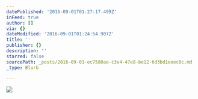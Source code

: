 ```yaml
---
datePublished: '2016-09-01T01:27:17.499Z'
inFeed: true
author: []
via: {}
dateModified: '2016-09-01T01:24:54.907Z'
title: ''
publisher: {}
description: ''
starred: false
sourcePath: _posts/2016-09-01-ec7580ae-c3e4-47e8-be12-6d3bd1eeec0c.md
_type: Blurb

---
```

![](https://the-grid-user-content.s3-us-west-2.amazonaws.com/1430db26-1bd4-4971-ac25-fcee2ce903df.jpg)